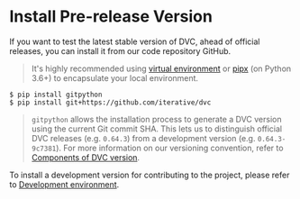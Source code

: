 # Install Pre-release Version

If you want to test the latest stable version of DVC, ahead of official
releases, you can install it from our code repository GitHub.

> It's highly recommended using
> [virtual environment](https://packaging.python.org/tutorials/installing-packages/#creating-virtual-environments)
> or
> [pipx](https://packaging.python.org/guides/installing-stand-alone-command-line-tools/)
> (on Python 3.6+) to encapsulate your local environment.

```dvc
$ pip install gitpython
$ pip install git+https://github.com/iterative/dvc
```

> `gitpython` allows the installation process to generate a DVC version using
> the current Git commit SHA. This lets us to distinguish official DVC releases
> (e.g. `0.64.3`) from a development version (e.g. `0.64.3-9c7381`). For more
> information on our versioning convention, refer to
> [Components of DVC version](/doc/command-reference/version#components-of-dvc-version).

To install a development version for contributing to the project, please refer
to
[Development environment](/doc/user-guide/contributing/core#development-environment).
